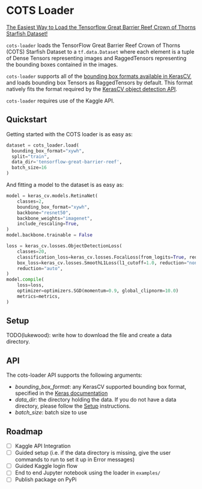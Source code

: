 # COTS Loader

[The Easiest Way to Load the Tensorflow Great Barrier Reef Crown of Thorns Starfish Dataset!](https://www.kaggle.com/c/tensorflow-great-barrier-reef)

`cots-loader` loads the TensorFlow Great Barrier Reef Crown of Thorns (COTS) Starfish Dataset to a `tf.data.Dataset` where
each element is a tuple of Dense Tensors representing images and RaggedTensors representing the
bounding boxes contained in the images.

`cots-loader` supports all of the [bounding box formats available in KerasCV](https://keras.io/api/keras_cv/bounding_box/),
and loads bounding box Tensors as RaggedTensors by default.  This format natively fits the format 
required by the [KerasCV object detection API](https://lukewood.xyz/blog/sneak-peek-object-detection-api).

`cots-loader` requires use of the Kaggle API.

## Quickstart

Getting started with the COTS loader is as easy as:

```python
dataset = cots_loader.load(
  bounding_box_format="xywh", 
  split="train", 
  data_dir='tensorflow-great-barrier-reef',
  batch_size=16
)
```

And fitting a model to the dataset is as easy as:

```python
model = keras_cv.models.RetinaNet(
    classes=2,
    bounding_box_format="xywh",
    backbone="resnet50",
    backbone_weights="imagenet",
    include_rescaling=True,
)
model.backbone.trainable = False

loss = keras_cv.losses.ObjectDetectionLoss(
    classes=20,
    classification_loss=keras_cv.losses.FocalLoss(from_logits=True, reduction="none"),
    box_loss=keras_cv.losses.SmoothL1Loss(l1_cutoff=1.0, reduction="none"),
    reduction="auto",
)
model.compile(
    loss=loss,
    optimizer=optimizers.SGD(momentum=0.9, global_clipnorm=10.0)
    metrics=metrics,
)
```

## Setup

TODO(lukewood): write how to download the file and create a data directory.

## API

The cots-loader API supports the following arguments:

- *bounding_box_format*: any KerasCV supported bounding box format, specified in the [Keras documentation](https://keras.io/api/keras_cv/bounding_box/)
- *data_dir*: the directory holding the data.  If you do not have a data directory, please follow the [Setup](#setup) instructions.
- *batch_size*: batch size to use

## Roadmap

- [ ] Kaggle API Integration
- [ ] Guided setup (i.e. if the data directory is missing, give the user commands to run to set it up in Error messages)
- [ ] Guided Kaggle login flow
- [ ] End to end Jupyter notebook using the loader in `examples/`
- [ ] Publish package on PyPi

